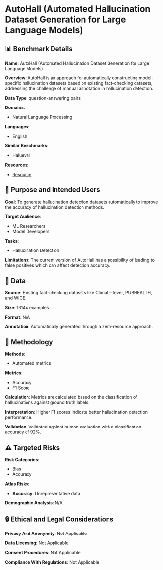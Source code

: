# AutoHall (Automated Hallucination Dataset Generation for Large Language Models)

## 📊 Benchmark Details

**Name**: AutoHall (Automated Hallucination Dataset Generation for Large Language Models)

**Overview**: AutoHall is an approach for automatically constructing model-specific hallucination datasets based on existing fact-checking datasets, addressing the challenge of manual annotation in hallucination detection.

**Data Type**: question-answering pairs

**Domains**:
- Natural Language Processing

**Languages**:
- English

**Similar Benchmarks**:
- Halueval

**Resources**:
- [Resource](https://arxiv.org/abs/2310.00259)

## 🎯 Purpose and Intended Users

**Goal**: To generate hallucination detection datasets automatically to improve the accuracy of hallucination detection methods.

**Target Audience**:
- ML Researchers
- Model Developers

**Tasks**:
- Hallucination Detection

**Limitations**: The current version of AutoHall has a possibility of leading to false positives which can affect detection accuracy.

## 💾 Data

**Source**: Existing fact-checking datasets like Climate-fever, PUBHEALTH, and WICE.

**Size**: 13144 examples

**Format**: N/A

**Annotation**: Automatically generated through a zero-resource approach.

## 🔬 Methodology

**Methods**:
- Automated metrics

**Metrics**:
- Accuracy
- F1 Score

**Calculation**: Metrics are calculated based on the classification of hallucinations against ground truth labels.

**Interpretation**: Higher F1 scores indicate better hallucination detection performance.

**Validation**: Validated against human evaluation with a classification accuracy of 92%.

## ⚠️ Targeted Risks

**Risk Categories**:
- Bias
- Accuracy

**Atlas Risks**:
- **Accuracy**: Unrepresentative data

**Demographic Analysis**: N/A

## 🔒 Ethical and Legal Considerations

**Privacy And Anonymity**: Not Applicable

**Data Licensing**: Not Applicable

**Consent Procedures**: Not Applicable

**Compliance With Regulations**: Not Applicable
